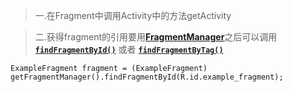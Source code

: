 > 一.在Fragment中调用Activity中的方法getActivity

> 二.获得fragment的引用要用[**FragmentManager**](http://developer.android.com/reference/android/app/FragmentManager.html)之后可以调用[**`findFragmentById()`**](http://developer.android.com/reference/android/app/FragmentManager.html#findFragmentById%28int%29) 或者 [**`findFragmentByTag()`**](http://developer.android.com/reference/android/app/FragmentManager.html#findFragmentByTag%28java.lang.String%29)

```
ExampleFragment fragment = (ExampleFragment) getFragmentManager().findFragmentById(R.id.example_fragment);
```

>



